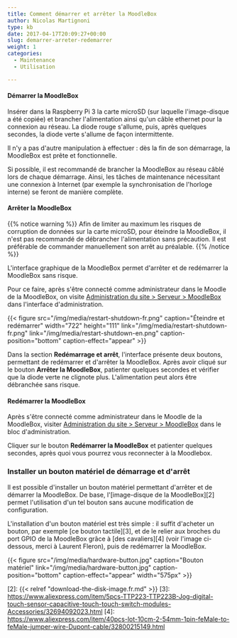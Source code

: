 ```yaml
---
title: Comment démarrer et arrêter la MoodleBox
author: Nicolas Martignoni
type: kb
date: 2017-04-17T20:09:27+00:00
slug: demarrer-arreter-redemarrer
weight: 1
categories:
  - Maintenance
  - Utilisation

---
```

#### Démarrer la MoodleBox

Insérer dans la Raspberry Pi 3 la carte microSD (sur laquelle l'image-disque a été copiée) et brancher l'alimentation ainsi qu'un câble ethernet pour la connexion au réseau. La diode rouge s'allume, puis, après quelques secondes, la diode verte s'allume de façon intermittente.

Il n'y a pas d'autre manipulation à effectuer : dès la fin de son démarrage, la MoodleBox est prête et fonctionnelle.

Si possible, il est recommandé de brancher la MoodleBox au réseau câblé lors de chaque démarrage. Ainsi, les tâches de maintenance nécessitant une connexion à Internet (par exemple la synchronisation de l'horloge interne) se feront de manière complète.

#### Arrêter la MoodleBox

{{% notice warning %}}
Afin de limiter au maximum les risques de corruption de données sur la carte microSD, pour éteindre la MoodleBox, il n'est pas recommandé de débrancher l'alimentation sans précaution. Il est préférable de commander manuellement son arrêt au préalable.
{{% /notice %}}

L'interface graphique de la MoodleBox permet d'arrêter et de redémarrer la MoodleBox sans risque.

Pour ce faire, après s'être connecté comme administrateur dans le Moodle de la MoodleBox, on visite [Administration du site > Serveur > MoodleBox][1] dans l'interface d'administration.

{{< figure src="/img/media/restart-shutdown-fr.png" caption="Éteindre et redémarrer" width="722" height="111" link="/img/media/restart-shutdown-fr.png" link="/img/media/restart-shutdown-en.png" caption-position="bottom" caption-effect="appear" >}}

Dans la section __Redémarrage et arrêt__, l'interface présente deux boutons, permettant de redémarrer et d'arrêter la MoodleBox. Après avoir cliqué sur le bouton __Arrêter la MoodleBox__, patienter quelques secondes et vérifier que la diode verte ne clignote plus. L'alimentation peut alors être débranchée sans risque.

#### Redémarrer la MoodleBox

Après s'être connecté comme administrateur dans le Moodle de la MoodleBox, visiter [Administration du site > Serveur > MoodleBox][1] dans le bloc d'administration.

Cliquer sur le bouton __Redémarrer la MoodleBox__ et patienter quelques secondes, après quoi vous pourrez vous reconnecter à la Moodlebox.

### Installer un bouton matériel de démarrage et d'arrêt

Il est possible d'installer un bouton matériel permettant d'arrêter et de démarrer la MoodleBox. De base, l'[image-disque de la MoodleBox][2] permet l'utilisation d'un tel bouton sans aucune modification de configuration.

L'installation d'un bouton matériel est très simple : il suffit d'acheter un bouton, par exemple [ce bouton tactile][3], et de le relier aux broches du port GPIO de la MoodleBox grâce à [des cavaliers][4] (voir l'image ci-dessous, merci à Laurent Fleron), puis de redémarrer la MoodleBox.

{{< figure src="/img/media/hardware-button.jpg" caption="Bouton matériel" link="/img/media/hardware-button.jpg" caption-position="bottom" caption-effect="appear" width="575px" >}}

 [1]: http://moodlebox.home/admin/tool/moodlebox/index.php
 [2]: {{< relref "download-the-disk-image.fr.md" >}}
 [3]: https://www.aliexpress.com/item/5pcs-TTP223-TTP223B-Jog-digital-touch-sensor-capacitive-touch-touch-switch-modules-Accessories/32694092023.html
 [4]: https://www.aliexpress.com/item/40pcs-lot-10cm-2-54mm-1pin-feMale-to-feMale-jumper-wire-Dupont-cable/32800215149.html

